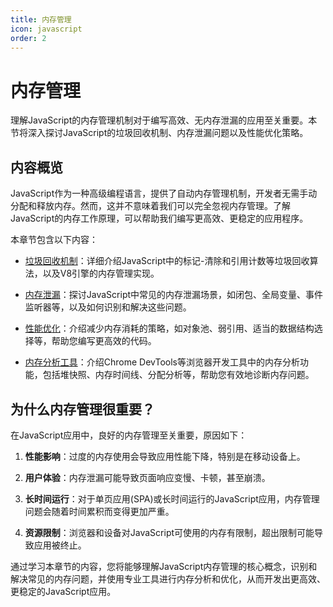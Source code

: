 ```yaml
---
title: 内存管理
icon: javascript
order: 2
---
```


# 内存管理

理解JavaScript的内存管理机制对于编写高效、无内存泄漏的应用至关重要。本节将深入探讨JavaScript的垃圾回收机制、内存泄漏问题以及性能优化策略。

## 内容概览

JavaScript作为一种高级编程语言，提供了自动内存管理机制，开发者无需手动分配和释放内存。然而，这并不意味着我们可以完全忽视内存管理。了解JavaScript的内存工作原理，可以帮助我们编写更高效、更稳定的应用程序。

本章节包含以下内容：

- [垃圾回收机制](./3.2.1-垃圾回收机制.md)：详细介绍JavaScript中的标记-清除和引用计数等垃圾回收算法，以及V8引擎的内存管理实现。

- [内存泄漏](./3.2.2-内存泄漏.md)：探讨JavaScript中常见的内存泄漏场景，如闭包、全局变量、事件监听器等，以及如何识别和解决这些问题。

- [性能优化](./3.2.3-性能优化.md)：介绍减少内存消耗的策略，如对象池、弱引用、适当的数据结构选择等，帮助您编写更高效的代码。

- [内存分析工具](./3.2.4-内存分析工具.md)：介绍Chrome DevTools等浏览器开发工具中的内存分析功能，包括堆快照、内存时间线、分配分析等，帮助您有效地诊断内存问题。

## 为什么内存管理很重要？

在JavaScript应用中，良好的内存管理至关重要，原因如下：

1. **性能影响**：过度的内存使用会导致应用性能下降，特别是在移动设备上。

2. **用户体验**：内存泄漏可能导致页面响应变慢、卡顿，甚至崩溃。

3. **长时间运行**：对于单页应用(SPA)或长时间运行的JavaScript应用，内存管理问题会随着时间累积而变得更加严重。

4. **资源限制**：浏览器和设备对JavaScript可使用的内存有限制，超出限制可能导致应用被终止。

通过学习本章节的内容，您将能够理解JavaScript内存管理的核心概念，识别和解决常见的内存问题，并使用专业工具进行内存分析和优化，从而开发出更高效、更稳定的JavaScript应用。